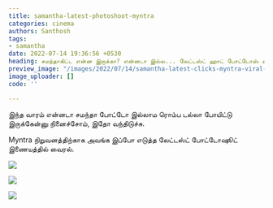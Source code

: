 ```yaml
---
title: samantha-latest-photoshoot-myntra
categories: cinema
authors: Santhosh
tags:
- samantha
date: 2022-07-14 19:36:56 +0530
heading: சமந்தாகிட்ட என்ன இருக்கா? என்னடா இல்ல... லேட்டஸ்ட் ஹாட் போட்டோஸ் வைரல்.
preview_image: "/images/2022/07/14/samantha-latest-clicks-myntra-viral-jpg.jpeg"
image_uploader: []
code: ''

---
```

இந்த வாரம் என்னடா சமந்தா போட்டோ இல்லாம ரொம்ப டல்லா போயிட்டு இருக்கேன்னு நினைச்சோம், இதோ வந்திடுச்சு.

Myntra நிறுவனத்திற்காக அவங்க இப்போ எடுத்த லேட்டஸ்ட் போட்டோஷூட் இணையத்தில் வைரல்.

![](/images/2022/07/14/samantha-latest-white-3-jpg.jpeg)

![](/images/2022/07/14/samantha-latest-white-1-jpg.jpeg)

![](/images/2022/07/14/samantha-latest-white-2-jpg.jpeg)

